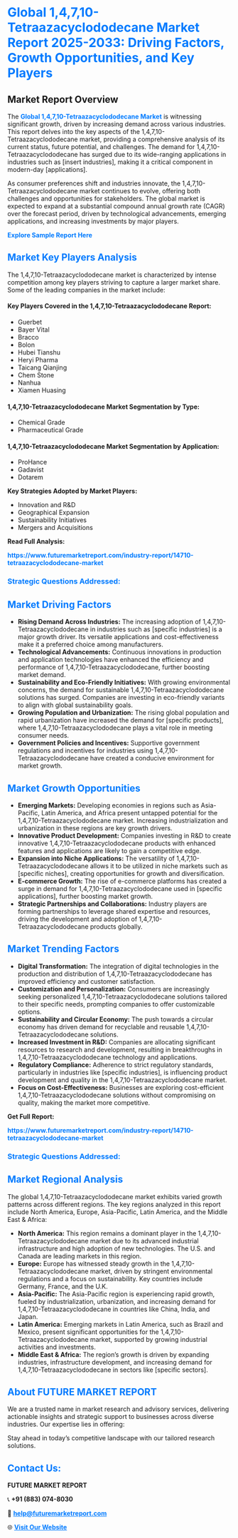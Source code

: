 <h1 style="color: #007BFF;">Global 1,4,7,10-Tetraazacyclododecane Market Report 2025-2033: Driving Factors, Growth Opportunities, and Key Players</h1>

<section id="overview">
<h2>Market Report Overview</h2>
<p>The <a href="https://www.futuremarketreport.com/industry-report/14710-tetraazacyclododecane-market" style="color: #007BFF; text-decoration: none;"><strong>Global 1,4,7,10-Tetraazacyclododecane Market</strong></a> is witnessing significant growth, driven by increasing demand across various industries. This report delves into the key aspects of the 1,4,7,10-Tetraazacyclododecane market, providing a comprehensive analysis of its current status, future potential, and challenges. The demand for 1,4,7,10-Tetraazacyclododecane has surged due to its wide-ranging applications in industries such as [insert industries], making it a critical component in modern-day [applications].</p>
<p>As consumer preferences shift and industries innovate, the 1,4,7,10-Tetraazacyclododecane market continues to evolve, offering both challenges and opportunities for stakeholders. The global market is expected to expand at a substantial compound annual growth rate (CAGR) over the forecast period, driven by technological advancements, emerging applications, and increasing investments by major players.</p>
</section>

<section id="overview">
<p><a href="https://www.futuremarketreport.com/request-sample/reportId=102043" style="color: #007BFF; text-decoration: none;"><strong>Explore Sample Report Here</strong></a></p>
</section>

<section id="key-players">
<h2 style="color: #007BFF;">Market Key Players Analysis</h2>
<p>The 1,4,7,10-Tetraazacyclododecane market is characterized by intense competition among key players striving to capture a larger market share. Some of the leading companies in the market include:</p>
<h4>Key Players Covered in the 1,4,7,10-Tetraazacyclododecane Report:</h4>
<ul><li>Guerbet</li><li>Bayer Vital</li><li>Bracco</li><li>Bolon</li><li>Hubei Tianshu</li><li>Heryi Pharma</li><li>Taicang Qianjing</li><li>Chem Stone</li><li>Nanhua</li><li>Xiamen Huasing</li></ul>
<h4>1,4,7,10-Tetraazacyclododecane Market Segmentation by Type:</h4>
<ul><li>Chemical Grade</li><li>Pharmaceutical Grade</li></ul>

<h4>1,4,7,10-Tetraazacyclododecane Market Segmentation by Application:</h4>
<ul><li>ProHance</li><li>Gadavist</li><li>Dotarem</li></ul>
<p><strong>Key Strategies Adopted by Market Players:</strong></p>
<ul>
<li>Innovation and R&D</li>
<li>Geographical Expansion</li>
<li>Sustainability Initiatives</li>
<li>Mergers and Acquisitions</li>
</ul>
</section>

<section>
<p><strong>Read Full Analysis: </strong></p><a href="https://www.futuremarketreport.com/industry-report/14710-tetraazacyclododecane-market" style="color: #007BFF; text-decoration: none;"><strong>https://www.futuremarketreport.com/industry-report/14710-tetraazacyclododecane-market</strong></a>
<h3 style="color: #007BFF;">Strategic Questions Addressed:</h3>
</section>

<section id="driving-factors">
<h2 style="color: #007BFF;">Market Driving Factors</h2>
<ul>
<li><strong>Rising Demand Across Industries:</strong> The increasing adoption of 1,4,7,10-Tetraazacyclododecane in industries such as [specific industries] is a major growth driver. Its versatile applications and cost-effectiveness make it a preferred choice among manufacturers.</li>
<li><strong>Technological Advancements:</strong> Continuous innovations in production and application technologies have enhanced the efficiency and performance of 1,4,7,10-Tetraazacyclododecane, further boosting market demand.</li>
<li><strong>Sustainability and Eco-Friendly Initiatives:</strong> With growing environmental concerns, the demand for sustainable 1,4,7,10-Tetraazacyclododecane solutions has surged. Companies are investing in eco-friendly variants to align with global sustainability goals.</li>
<li><strong>Growing Population and Urbanization:</strong> The rising global population and rapid urbanization have increased the demand for [specific products], where 1,4,7,10-Tetraazacyclododecane plays a vital role in meeting consumer needs.</li>
<li><strong>Government Policies and Incentives:</strong> Supportive government regulations and incentives for industries using 1,4,7,10-Tetraazacyclododecane have created a conducive environment for market growth.</li>
</ul>
</section>

<section id="growth-opportunities">
<h2 style="color: #007BFF;">Market Growth Opportunities</h2>
<ul>
<li><strong>Emerging Markets:</strong> Developing economies in regions such as Asia-Pacific, Latin America, and Africa present untapped potential for the 1,4,7,10-Tetraazacyclododecane market. Increasing industrialization and urbanization in these regions are key growth drivers.</li>
<li><strong>Innovative Product Development:</strong> Companies investing in R&D to create innovative 1,4,7,10-Tetraazacyclododecane products with enhanced features and applications are likely to gain a competitive edge.</li>
<li><strong>Expansion into Niche Applications:</strong> The versatility of 1,4,7,10-Tetraazacyclododecane allows it to be utilized in niche markets such as [specific niches], creating opportunities for growth and diversification.</li>
<li><strong>E-commerce Growth:</strong> The rise of e-commerce platforms has created a surge in demand for 1,4,7,10-Tetraazacyclododecane used in [specific applications], further boosting market growth.</li>
<li><strong>Strategic Partnerships and Collaborations:</strong> Industry players are forming partnerships to leverage shared expertise and resources, driving the development and adoption of 1,4,7,10-Tetraazacyclododecane products globally.</li>
</ul>
</section>

<section id="trending-factors">
<h2 style="color: #007BFF;">Market Trending Factors</h2>
<ul>
<li><strong>Digital Transformation:</strong> The integration of digital technologies in the production and distribution of 1,4,7,10-Tetraazacyclododecane has improved efficiency and customer satisfaction.</li>
<li><strong>Customization and Personalization:</strong> Consumers are increasingly seeking personalized 1,4,7,10-Tetraazacyclododecane solutions tailored to their specific needs, prompting companies to offer customizable options.</li>
<li><strong>Sustainability and Circular Economy:</strong> The push towards a circular economy has driven demand for recyclable and reusable 1,4,7,10-Tetraazacyclododecane solutions.</li>
<li><strong>Increased Investment in R&D:</strong> Companies are allocating significant resources to research and development, resulting in breakthroughs in 1,4,7,10-Tetraazacyclododecane technology and applications.</li>
<li><strong>Regulatory Compliance:</strong> Adherence to strict regulatory standards, particularly in industries like [specific industries], is influencing product development and quality in the 1,4,7,10-Tetraazacyclododecane market.</li>
<li><strong>Focus on Cost-Effectiveness:</strong> Businesses are exploring cost-efficient 1,4,7,10-Tetraazacyclododecane solutions without compromising on quality, making the market more competitive.</li>
</ul>
</section>

<section>
<p><strong>Get Full Report: </strong></p><a href="https://www.futuremarketreport.com/industry-report/14710-tetraazacyclododecane-market" style="color: #007BFF; text-decoration: none;"><strong>https://www.futuremarketreport.com/industry-report/14710-tetraazacyclododecane-market</strong></a>
<h3 style="color: #007BFF;">Strategic Questions Addressed:</h3>
</section>


<section id="regional-analysis">
<h2 style="color: #007BFF;">Market Regional Analysis</h2>
<p>The global 1,4,7,10-Tetraazacyclododecane market exhibits varied growth patterns across different regions. The key regions analyzed in this report include North America, Europe, Asia-Pacific, Latin America, and the Middle East & Africa:</p>
<ul>
<li><strong>North America:</strong> This region remains a dominant player in the 1,4,7,10-Tetraazacyclododecane market due to its advanced industrial infrastructure and high adoption of new technologies. The U.S. and Canada are leading markets in this region.</li>
<li><strong>Europe:</strong> Europe has witnessed steady growth in the 1,4,7,10-Tetraazacyclododecane market, driven by stringent environmental regulations and a focus on sustainability. Key countries include Germany, France, and the U.K.</li>
<li><strong>Asia-Pacific:</strong> The Asia-Pacific region is experiencing rapid growth, fueled by industrialization, urbanization, and increasing demand for 1,4,7,10-Tetraazacyclododecane in countries like China, India, and Japan.</li>
<li><strong>Latin America:</strong> Emerging markets in Latin America, such as Brazil and Mexico, present significant opportunities for the 1,4,7,10-Tetraazacyclododecane market, supported by growing industrial activities and investments.</li>
<li><strong>Middle East & Africa:</strong> The region’s growth is driven by expanding industries, infrastructure development, and increasing demand for 1,4,7,10-Tetraazacyclododecane in sectors like [specific sectors].</li>
</ul>
</section>

<footer>
<h2 style="color: #007BFF;">About FUTURE MARKET REPORT</h2>
<p>We are a trusted name in market research and advisory services, delivering actionable insights and strategic support to businesses across diverse industries. Our expertise lies in offering:</p>

<p>Stay ahead in today’s competitive landscape with our tailored research solutions.</p>

<h2 style="color: #007BFF;">Contact Us:</h2>
<p><strong>FUTURE MARKET REPORT</strong></p>
<p>📞 <strong>+91 (883) 074-8030</strong></p>
<p>📧 <strong><a href="mailto:help@futuremarketreport.com" style="color: #007BFF;">help@futuremarketreport.com</a></strong></p>
<p>🌐 <strong><a href="https://www.futuremarketreport.com/" style="color: #007BFF;">Visit Our Website</a></strong></p>
</footer>